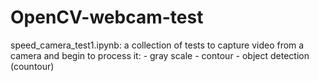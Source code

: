 # OpenCV-webcam-test

speed_camera_test1.ipynb: a collection of tests to capture video from a camera and begin to process it:
     - gray scale
     - contour
     - object detection (countour)
